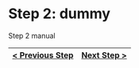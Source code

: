 # Step 2: dummy

Step 2 manual

[{]: <helper> (navStep)

| [< Previous Step](step1.md) | [Next Step >](step3.md) |
|:--------------------------------|--------------------------------:|

[}]: #